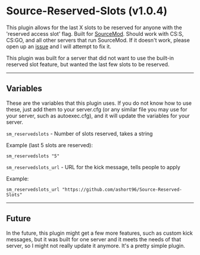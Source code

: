# Source-Reserved-Slots (v1.0.4)

This plugin allows for the last X slots to be reserved for anyone with the 'reserved access slot' flag. Built for [SourceMod](https://www.sourcemod.net/). Should work with CS:S, CS:GO, and all other servers that run SourceMod. If it doesn't work, please open up an [issue](https://github.com/ashort96/Source-Reserved-Slots/issues) and I will attempt to fix it.

This plugin was built for a server that did not want to use the built-in reserved slot feature, but wanted the last few slots to be reserved.

---

## Variables

These are the variables that this plugin uses. If you do not know how to use these, just add them to your server.cfg (or any similar file you may use for your server, such as autoexec.cfg), and it will update the variables for your server.

`sm_reservedslots` - Number of slots reserved, takes a string

Example (last 5 slots are reserved):
```
sm_reservedslots "5"
```

`sm_reservedslots_url` - URL for the kick message, tells people to apply

Example:
```
sm_reservedslots_url "https://github.com/ashort96/Source-Reserved-Slots"
```

---

## Future

In the future, this plugin might get a few more features, such as custom kick messages, but it was built for one server and it meets the needs of that server, so I might not really update it anymore. It's a pretty simple plugin.
